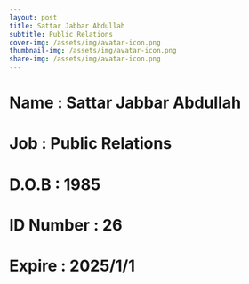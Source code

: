 ```yaml
---
layout: post
title: Sattar Jabbar Abdullah
subtitle: Public Relations
cover-img: /assets/img/avatar-icon.png
thumbnail-img: /assets/img/avatar-icon.png
share-img: /assets/img/avatar-icon.png
---
```


# Name : Sattar Jabbar Abdullah
# Job : Public Relations
# D.O.B : 1985
# ID Number : 26
# Expire : 2025/1/1
